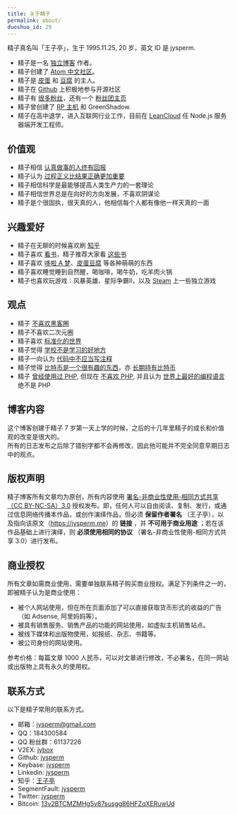 ```yaml
---
title: 关于精子
permalink: about/
duoshuo_id: 29
---
```


精子真名叫「王子亭」，生于 1995.11.25, 20 岁，英文 ID 是 jysperm.

* 精子是一名 [独立博客](https://jysperm.me) 作者。
* 精子创建了 [Atom 中文社区](https://atom-china.org)。
* 精子是 [皮蛋](http://pidan.cat) 和 [豆腐](http://doufu.cat) 的主人。
* 精子在 [Github](https://github.com/jysperm) 上积极地参与开源社区
* 精子有 [很多粉丝](https://jybox.net/members)，还有一个 [粉丝团主页](https://jybox.net)
* 精子曾创建了 [RP 主机](http://rpvhost.net/) 和 GreenShadow.
* 精子在高中退学，进入互联网行业工作，目前在 [LeanCloud](https://leancloud.cn) 任 Node.js 服务器端开发工程师。

## 价值观

* 精子相信 [认真做事的人终有回报](https://jysperm.me/2014/06/1660)
* 精子认为 [过程正义比结果正确更加重要](https://jysperm.me/2012/06/505)
* 精子相信科学是最能够提高人类生产力的一套理论
* 精子相信世界总是在向好的方向发展，不喜欢阴谋论
* 精子是个很固执，很天真的人，他相信每个人都有像他一样天真的一面

## 兴趣爱好

* 精子在无聊的时候喜欢刷 [知乎](http://www.zhihu.com/people/jysperm)
* 精子喜欢 [看书](http://book.douban.com/people/jyprince/collect)，精子推荐大家看 [这些书](https://jysperm.me/booklist)
* 精子喜欢 [哆啦 A 梦](https://jysperm.me/2015/05/stand-by-me-doraemon)、[皮蛋](http://pidan.cat)[豆腐](http://doufu.cat) 等各种萌萌的东西
* 精子喜欢睡觉睡到自然醒，喝咖啡，喝牛奶，吃羊肉火锅
* 精子也喜欢玩游戏：风暴英雄、星际争霸Ⅱ，以及 [Steam](https://steamcommunity.com/id/jysperm) 上一些独立游戏

## 观点

* 精子 [不喜欢黑客圈](https://jysperm.me/tag/hacker)
* 精子不喜欢二次元圈
* 精子喜欢 [标准化的世界](https://jysperm.me/2015/08/standardized-world)
* 精子觉得 [学校不是学习的好地方](https://jysperm.me/2014/02/1493)
* 精子一向认为 [代码中不应当写注释](https://jysperm.me/2014/07/1750)
* 精子觉得 [比特币是一个很有趣的东西](https://jysperm.me/2013/12/1411)，亦 [长期持有比特币](https://blockchain.info/address/13v2BTCMZMHg5v87susgg86HFZqXERuwUd)
* 精子 [曾经使用过 PHP](http://blog.segmentfault.com/jysperm/1190000000403307), 但现在 [不喜欢 PHP](https://jysperm.me/2015/01/1992), 并且认为 [世界上最好的编程语言](https://jysperm.me/2014/01/1468) 绝不是 PHP

## 博客内容
这个博客创建于精子 7 岁第一天上学的时候，之后的十几年里精子的成长和价值观的改变是很大的。  
所有的日志发布之后除了错别字都不会再修改，因此他可能并不完全同意早期日志中的观点。

<a id='licence'></a>
## 版权声明

精子博客所有文章均为原创，所有内容使用 [署名-非商业性使用-相同方式共享（CC BY-NC-SA）3.0](http://creativecommons.org/licenses/by-nc-sa/3.0/cn) 授权发布。即，任何人可以自由阅读、复制、发行，或通过信息网络传播本作品，或创作演绎作品，但必须 **保留作者署名** （王子亭），以及指向该原文（<https://jysperm.me>）的 **链接** ，并 **不可用于商业用途** ；若在该作品基础上进行演绎，则 **必须使用相同的协议** （署名-非商业性使用-相同方式共享 3.0）进行发布。

## 商业授权
所有文章如需商业使用，需要单独联系精子购买商业授权。满足下列条件之一的，即被精子认为是商业使用：

* 被个人网站使用，但在所在页面添加了可以直接获取货币形式的收益的广告（如 Adsense, 阿里妈妈等）。
* 被具有销售服务、销售产品的功能的网站使用，如虚拟主机销售站点。
* 被线下媒体和出版物使用，如报纸、杂志、书籍等。
* 被公司身份的网站使用。

参考价格：每篇文章 1000 人民币，可以对文章进行修改，不必署名，在同一网站或出版物上具有永久的使用权。

## 联系方式
以下是精子常用的联系方式。

* 邮箱：jysperm@gmail.com
* QQ：184300584
* QQ 粉丝群：61137226
* V2EX: [jybox](https://www.v2ex.com/member/jybox)
* Github: [jysperm](https://github.com/jysperm)
* Keybase: [jysperm](https://keybase.io/jysperm)
* Linkedin: [jysperm](https://cn.linkedin.com/in/jysperm)
* 知乎：[王子亭](http://www.zhihu.com/people/jysperm)
* SegmentFault: [jysperm](http://segmentfault.com/u/jysperm)
* Twitter: [jysperm](https://twitter.com/jysperm)
* Bitcoin: [13v2BTCMZMHg5v87susgg86HFZqXERuwUd](https://blockchain.info/address/13v2BTCMZMHg5v87susgg86HFZqXERuwUd)
